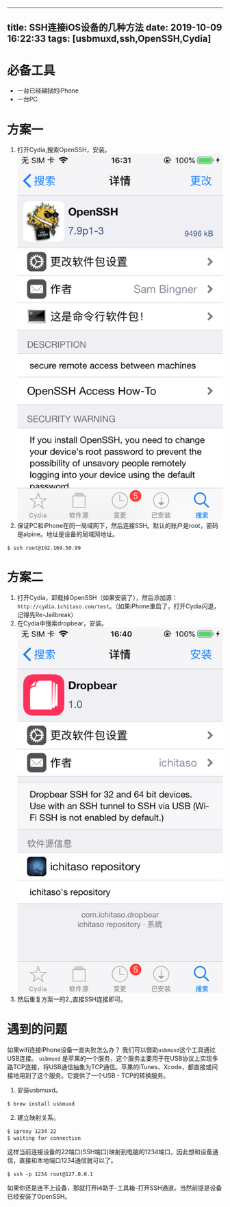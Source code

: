 
---
title: SSH连接iOS设备的几种方法
date: 2019-10-09 16:22:33
tags: [usbmuxd,ssh,OpenSSH,Cydia]
---

# 必备工具
- 一台已经越狱的iPhone
- 一台PC


# 方案一
1. 打开Cydia,搜索OpenSSH，安装。
![](/images/da95dc82edb749c09f8da787f1630990.png)
2. 保证PC和iPhone在同一局域网下，然后连接SSH。默认的账户是root，密码是alpine。地址是设备的局域网地址。
``` 
$ ssh root@192.169.50.99
```

# 方案二
1. 打开Cydia，卸载掉OpenSSH（如果安装了），然后添加源：`http://cydia.ichitaso.com/test`。（如果iPhone重启了，打开Cydia闪退，记得先Re-Jailbreak）
2. 在Cydia中搜索dropbear，安装。
![](/images/d51c54fa7d0b45e28ee73ac6e7124417.png)
3. 然后重复方案一的2.,直接SSH连接即可。

# 遇到的问题
如果wifi连接iPhone设备一直失败怎么办？
我们可以借助`usbmuxd`这个工具通过USB连接。
`usbmuxd` 是苹果的一个服务，这个服务主要用于在USB协议上实现多路TCP连接，将USB通信抽象为TCP通信。苹果的iTunes、Xcode，都直接或间接地用到了这个服务。它提供了一个USB - TCP的转换服务。

1. 安装usbmuxd。
``` 
$ brew install usbmuxd
```
2. 建立映射关系。
```
$ iproxy 1234 22
$ waiting for connection
```
这样当前连接设备的22端口(SSH端口)映射到电脑的1234端口，因此想和设备通信，直接和本地端口1234通信就可以了。
```
$ ssh -p 1234 root@127.0.0.1
```

如果你还是连不上设备，那就打开i4助手-工具箱-打开SSH通道。当然前提是设备已经安装了OpenSSH。






